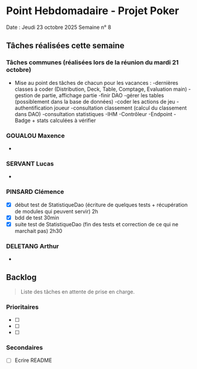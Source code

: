 # Point Hebdomadaire - Projet Poker

Date : Jeudi 23 octobre 2025
Semaine n° 8

## Tâches réalisées cette semaine

### Tâches communes (réalisées lors de la réunion du mardi 21 octobre)
- Mise au point des tâches de chacun pour les vacances :
    -dernières classes à coder (Distribution, Deck, Table, Comptage, Evaluation main)
    -gestion de partie, affichage partie
    -finir DAO
    -gérer les tables (possiblement dans la base de données)
    -coder les actions de jeu
    -authentification joueur
    -consultation classement (calcul du classement dans DAO)
    -consultation statistiques
    -IHM
    -Contrôleur
    -Endpoint
    -Badge + stats calculées à vérifier

### GOUALOU Maxence
- 

### SERVANT Lucas
- 

### PINSARD Clémence
- [x] début test de StatistiqueDao (écriture de quelques tests + récupération de modules qui peuvent servir) 2h
- [x] bdd de test 30min
- [x] suite test de StatistiqueDao (fin des tests et correction de ce qui ne marchait pas) 2h30

### DELETANG Arthur
- 



## Backlog

> Liste des tâches en attente de prise en charge.

### Prioritaires

- [ ] 
- [ ] 
- [ ] 

### Secondaires

- [ ] Ecrire README